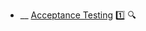 * __ [Acceptance Testing]({{baseUrl}}/testing/testingTypes/acceptanceTesting) :one: <trigger for="pop:testing-acceptanceTesting-preview">:mag:</trigger>

<popover id="pop:testing-acceptanceTesting-preview" title=":mag: Acceptance Testing" placement="right">
  <div slot="content">
    <include src=".\preview.md" />
  </div>
</popover>

